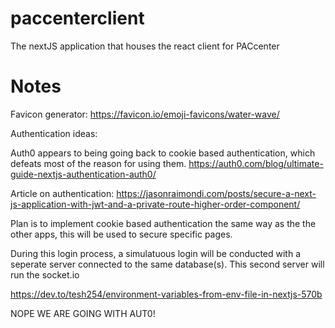 # paccenterclient

The nextJS application that houses the react client for PACcenter

# Notes

Favicon generator: https://favicon.io/emoji-favicons/water-wave/

Authentication ideas:

Auth0 appears to being going back to cookie based authentication, which defeats most of the reason for using them.
https://auth0.com/blog/ultimate-guide-nextjs-authentication-auth0/

Article on authentication: https://jasonraimondi.com/posts/secure-a-next-js-application-with-jwt-and-a-private-route-higher-order-component/

Plan is to implement cookie based authentication the same way as the the other apps, this will be used
to secure specific pages.

During this login process, a simulatuous login will be conducted with a seperate server connected to the same
database(s). This second server will run the socket.io

https://dev.to/tesh254/environment-variables-from-env-file-in-nextjs-570b

NOPE WE ARE GOING WITH AUT0!
